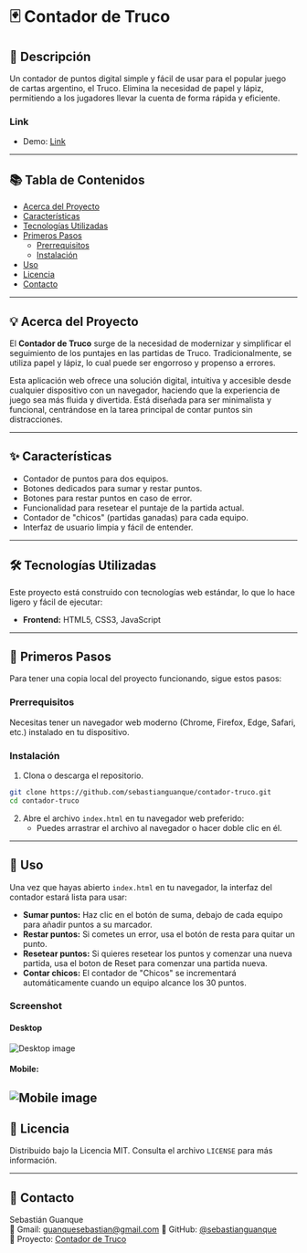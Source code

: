# 🃏 Contador de Truco

## 📝 Descripción

Un contador de puntos digital simple y fácil de usar para el popular juego de cartas argentino, el Truco. Elimina la necesidad de papel y lápiz, permitiendo a los jugadores llevar la cuenta de forma rápida y eficiente.

### Link

- Demo: [Link](https://sebastianguanque.github.io/contador-truco/)

---

## 📚 Tabla de Contenidos

- [Acerca del Proyecto](#-acerca-del-proyecto)
- [Características](#-características)
- [Tecnologías Utilizadas](#-tecnologías-utilizadas)
- [Primeros Pasos](#-primeros-pasos)
  - [Prerrequisitos](#prerrequisitos)
  - [Instalación](#instalación)
- [Uso](#-uso)
- [Licencia](#-licencia)
- [Contacto](#-contacto)

---

## 💡 Acerca del Proyecto

El **Contador de Truco** surge de la necesidad de modernizar y simplificar el seguimiento de los puntajes en las partidas de Truco. Tradicionalmente, se utiliza papel y lápiz, lo cual puede ser engorroso y propenso a errores.

Esta aplicación web ofrece una solución digital, intuitiva y accesible desde cualquier dispositivo con un navegador, haciendo que la experiencia de juego sea más fluida y divertida. Está diseñada para ser minimalista y funcional, centrándose en la tarea principal de contar puntos sin distracciones.

---

## ✨ Características

- Contador de puntos para dos equipos.
- Botones dedicados para sumar y restar puntos.
- Botones para restar puntos en caso de error.
- Funcionalidad para resetear el puntaje de la partida actual.
- Contador de "chicos" (partidas ganadas) para cada equipo.
- Interfaz de usuario limpia y fácil de entender.

---

## 🛠️ Tecnologías Utilizadas

Este proyecto está construido con tecnologías web estándar, lo que lo hace ligero y fácil de ejecutar:

- **Frontend:** HTML5, CSS3, JavaScript

---

## 🚀 Primeros Pasos

Para tener una copia local del proyecto funcionando, sigue estos pasos:

### Prerrequisitos

Necesitas tener un navegador web moderno (Chrome, Firefox, Edge, Safari, etc.) instalado en tu dispositivo.

### Instalación

1. Clona o descarga el repositorio.

```bash
git clone https://github.com/sebastianguanque/contador-truco.git
cd contador-truco
```

2. Abre el archivo `index.html` en tu navegador web preferido:
   - Puedes arrastrar el archivo al navegador o hacer doble clic en él.

---

## 🏃 Uso

Una vez que hayas abierto `index.html` en tu navegador, la interfaz del contador estará lista para usar:

- **Sumar puntos:** Haz clic en el botón de suma, debajo de cada equipo para añadir puntos a su marcador.
- **Restar puntos:** Si cometes un error, usa el botón de resta para quitar un punto.
- **Resetear puntos:** Si quieres resetear los puntos y comenzar una nueva partida, usa el boton de Reset para comenzar una partida nueva.
- **Contar chicos:** El contador de "Chicos" se incrementará automáticamente cuando un equipo alcance los 30 puntos.

### Screenshot

#### Desktop

![Desktop image](./img/truco-desktop.avif)

#### Mobile:

## ![Mobile image](./img/truco-mobile.avif)

## 📄 Licencia

Distribuido bajo la Licencia MIT. Consulta el archivo `LICENSE` para más información.

---

## 📧 Contacto

Sebastián Guanque  
🔗 Gmail: [guanquesebastian@gmail.com](guanquesebastian@gmail.com)
🔗 GitHub: [@sebastianguanque](https://github.com/sebastianguanque)  
🔗 Proyecto: [Contador de Truco](https://github.com/sebastianguanque/contador-truco)
